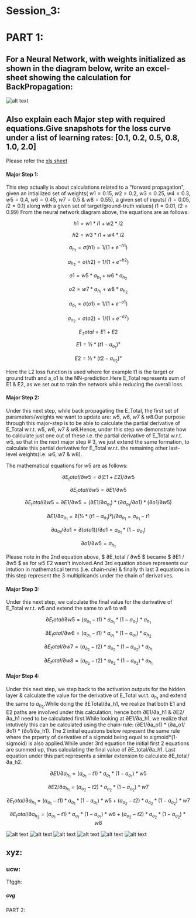 # Session_3:

# PART 1:

## For a Neural Network, with weights initialized as shown in the diagram below, write an excel-sheet showing the calculation for BackPropagation:
![alt text](https://github.com/ojhajayant/EVA8/blob/main/session_3/Neural_Network_diagram.png "Logo Title Text 1")
## Also explain each Major step with required equations.Give snapshots for the loss curve under a list of learning rates: [0.1, 0.2, 0.5, 0.8, 1.0, 2.0] 

Please refer the [xls sheet](https://github.com/ojhajayant/EVA8/blob/main/session_2.5/EVA8_session_2_5_final_Jayant_Ojha.ipynb) 

#### Major Step 1:

This step actually is about calculations related to a "forward propagation", given an intiailized set of weights( $w1=0.15$, $w2=0.2$, $w3=0.25$, $w4=0.3$, $w5=0.4$, $w6=0.45$, $w7=0.5$ & $w8=0.55$), a given set of inputs( $i1=0.05$, $i2=0.1$) along with a given set of target/ground-truth values( $t1=0.01$, $t2=0.99$)
From the neural network diagram above, the equations are as follows:

$$ h1 = w1 * i1 + w2 * i2 $$

$$ h2 = w3 * i1 + w4 * i2 $$

$$ a_{h_1} = σ(h1) = 1/(1 + e^{-h1}) $$

$$ a_{h_2} = σ(h2) = 1/(1 + e^{-h2}) $$

$$ o1 = w5 * a_{h_1} + w6 * a_{h_2} $$

$$ o2 = w7 * a_{h_1} + w8 * a_{h_2} $$

$$ a_{o_1} = σ(o1) = 1/(1 + e^{-o1}) $$

$$ a_{o_2} = σ(o2) = 1/(1 + e^{-o2}) $$

$$ E_Total = E1 + E2 $$

$$ E1 = ½  *  (t1 - a_{o_1})² $$

$$ E2 = ½  *  (t2 - a_{o_2})² $$

Here the L2 loss function is used where for example t1 is the target or ground truth and a_o1 is the NN-prediction.Here E_Total represents sum of E1 & E2, as we set out to train the network while reducing the overall loss.

#### Major Step 2:

Under this next step, while back propagating the E_Total, the first set of parameters/weights we want to update are: $w5$, $w6$, $w7$ & $w8$.Our purpose through this major-step is to be able to calculate the partial derivative of E_Total w.r.t. $w5$, $w6$, $w7$ & $w8$.Hence, under this step we demonstrate how to calculate just one out of these i.e. the partial derivative of E_Total w.r.t. $w5$, so that in the next major step # 3, we just extend the same formation, to calculate this partial derivative for E_Total w.r.t. the remaining other last-level weights(i.e. $w6$, $w7$ & $w8$).

The mathematical equations for $w5$ are as follows:

$$ ∂E_total / ∂w5 = ∂(E1 + E2) / ∂w5 $$
					
$$ ∂E_total / ∂w5 = ∂E1 / ∂w5 $$
					
$$ ∂E_total / ∂w5 = ∂E1 / ∂w5 = (∂E1 / ∂a_{o_1}) * (∂a_{o_1} / ∂o1) * (∂o1 / ∂w5) $$
					
$$ ∂E1 / ∂a_{o_1}  = ∂(½ * (t1 - a_{o_1})²) / ∂a_{o_1} = a_{o_1} - t1 $$
					
$$ ∂a_{o_1}/∂o1 = ∂(σ(o1))/∂o1 = a_{o_1} * (1 - a_{o_1} ) $$
					
$$ ∂o1 / ∂w5 = a_{h_1} $$

Please note in the 2nd equation above, $ ∂E_total / ∂w5 $ became $ ∂E1 / ∂w5 $ as for $w5$ $E2$ wasn't involved.And 3rd equation above represents our intution in mathematical terms (i.e. chain-rule) & finally th last 3 equations in this step represent the 3 multiplicands under the chain of derivatives.
					

#### Major Step 3:

Under this next step, we calculate the final value for the derivative of E_Total w.r.t. $w5$ and extend the same to $w6$ to $w8$

$$ ∂E_total / ∂w5 = (a_{o_1} - t1) * a_{o_1} * (1 - a_{o_1} ) * a_{h_1} $$ 	

$$ ∂E_total / ∂w6 = (a_{o_1} - t1) * a_{o_1} * (1 - a_{o_1} ) * a_{h_2}	$$

$$ ∂E_total / ∂w7 = (a_{o_2} - t2) * a_{o_2} * (1 - a_{o_2} ) * a_{h_1}	$$	

$$ ∂E_total / ∂w8 = (a_{o_2} - t2) * a_{o_2} * (1 - a_{o_2} ) * a_{h_1}	$$


#### Major Step 4:

Under this next step, we step back to the activation outputs for the hidden layer & calculate the value for the derivative of E_Total w.r.t. $a_{h_1}$ and extend the same to $a_{h_2}$.While doing the ∂ETotal/∂a_h1, we realize that both E1 and E2 paths are involved under this calculation, hence both ∂E1/∂a_h1  & ∂E2/∂a_h1 need to be calculated first.While looking at ∂E1/∂a_h1, we realize that intutively this can be calculated using the chain-rule: (∂E1/∂a_o1) * (∂a_o1/∂o1) * (∂o1/∂a_h1). The 2 initial equations below represent the same rule where the prperty of derivative of a sigmoid being equal to sigmoid*(1-sigmoid) is also applied.While under 3rd equation the initial first 2 equations are summed up, thus calculating the final value of ∂E_total/∂a_h1. Last equation under this part represents a similar extension to calculate ∂E_total/∂a_h2.

$$ ∂E1 / ∂a_{h_1} = (a_{o_1} - t1) * a_{o_1} * (1 - a_{o_1} ) * w5 $$		
					
$$ ∂E2 / ∂a_{h_1} = (a_{o_2} - t2) * a_{o_2} * (1 - a_{o_2} ) * w7 $$	
							
$$ ∂E_total / ∂a_{h_1} = (a_{o_1} - t1 ) * a_{o_1} * (1 - a_{o_1} ) * w5  + (a_{o_2} - t2 ) * a_{o_2} * (1 - a_{o_2} ) * w7 $$
								
$$ ∂E_total / ∂a_{h_2} = (a_{o_1} - t1 ) * a_{o_1} * (1 - a_{o_1} ) * w6 + (a_{o_2} - t2) * a_{o_2} * (1 - a_{o_2} ) * w8 $$
								
 
					

![alt text](https://github.com/ojhajayant/EVA8/blob/main/session_3/loss_curve_lr_0.1.png "Logo Title Text 1")
![alt text](https://github.com/ojhajayant/EVA8/blob/main/session_3/loss_curve_lr_0.2.png "Logo Title Text 1")
![alt text](https://github.com/ojhajayant/EVA8/blob/main/session_3/loss_curve_lr_0.5.png "Logo Title Text 1")
![alt text](https://github.com/ojhajayant/EVA8/blob/main/session_3/loss_curve_lr_0.8.png "Logo Title Text 1")
![alt text](https://github.com/ojhajayant/EVA8/blob/main/session_3/loss_curve_lr_1.0.png "Logo Title Text 1")
![alt text](https://github.com/ojhajayant/EVA8/blob/main/session_3/loss_curve_lr_2.0.png "Logo Title Text 1")


## xyz:

### ucw:
Tfggh:
 

##### cvg


PART 2:
